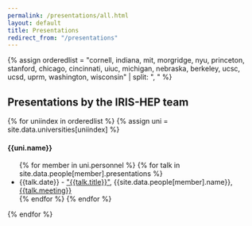 ```yaml
---
permalink: /presentations/all.html
layout: default
title: Presentations
redirect_from: "/presentations"
---
```


{% assign orderedlist = "cornell, indiana, mit, morgridge, nyu, princeton, stanford, chicago, cincinnati, uiuc, michigan, nebraska, berkeley, ucsc, ucsd, uprm, washington, wisconsin" | split: ", " %}

<h2>Presentations by the IRIS-HEP team</h2>
{% for uniindex in orderedlist %}
{% assign uni = site.data.universities[uniindex] %}
  <h4>{{uni.name}}</h4>
  <ul>
  {% for member in uni.personnel  %}
     {% for talk in site.data.people[member].presentations %}
         <li> {{talk.date}} - <a href="{{talk.url}}">"{{talk.title}}"</a>, {{site.data.people[member].name}}, <a href="{{talk.meetingurl}}">{{talk.meeting}}</a></li>
     {% endfor %}
  {% endfor %}
  </ul>
{% endfor %}


